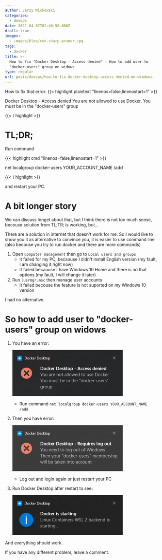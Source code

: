 ```yaml
---
author: Jerzy Wickowski
categories:
  - devops
date: 2021-04-07T02:40:58.000Z
draft: true
images:
  - images/blog/red-sharp-pruner.jpg
tags:
  - docker
title: >-
  How to fix "Docker Desktop - Access denied" - How to add user to
  "docker-users" group on widows
type: regular
url: posts/devops/how-to-fix-docker-desktop-access-denied-on-windows
---
```


How to fix that error: 
{{< highlight plaintext "linenos=false,linenostart=1" >}}

Docker Desktop - Access denied
You are not allowed to use Docker.
You must be in the "docker-users" group

{{< / highlight >}}

# TL;DR;
Run command

{{< highlight cmd "linenos=false,linenostart=1" >}}

net localgroup docker-users YOUR_ACCOUNT_NAME /add

{{< / highlight >}} 

and restart your PC.

# A bit longer story
We can discuss longet about that, but I think there is not too much sense, becouse solution from TL;TR; is working, but... 

There are a solution in internet that doesn't work for me. So I would like to show you it as alternative to convince you, it is easier to use command line (also becouse you try to run docker and there are more commands)

1. Open `Computer management` then go to `Local users and groups`
   * It failed for my PC, becaouse I didn't install English version (my fault, I am changing it right now)
   * It failed becaouse I have Windows 10 Home and there is no that options (my fault, I will change it later)
2. Run `lusrmgr.msc` then manage user accounts
   * It failed becouse the feature is not suported on my Windows 10 version

I had no alternative. 

# So how to add user to \"docker-users\" group on widows

1. You have an error: 

   ![Docker Desktop Access Denied Notification](docker-desktop-access-denied.png)
   * Run command `net localgroup docker-users YOUR_ACCOUNT_NAME /add`

2. Then you have error: 

   ![Docker Desktop Requires Log Out Notification](docker-desktop-requires-log-out.png)
    * Log out and login again or just restart your PC

3. Run Docker Desktop after restart to see: 

   ![Docker Desktop Is Starting Notification](docker-desktop-is-starting.png)

And everything should work. 

If you have any different problem, leave a comment. 
